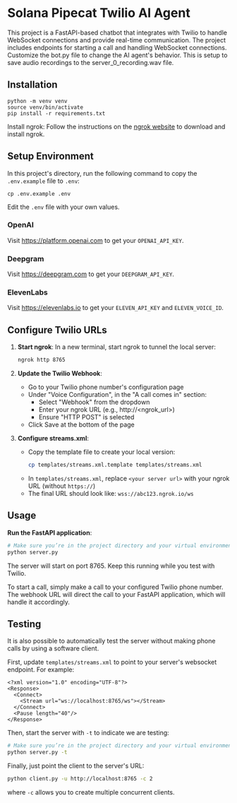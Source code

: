# Solana Pipecat Twilio AI Agent

This project is a FastAPI-based chatbot that integrates with Twilio to handle WebSocket connections and provide real-time communication. The project includes endpoints for starting a call and handling WebSocket connections.
Customize the bot.py file to change the AI agent's behavior.
This is setup to save audio recordings to the server_0_recording.wav file.

## Installation

```console
python -m venv venv
source venv/bin/activate
pip install -r requirements.txt
```

Install ngrok: Follow the instructions on the [ngrok website](https://ngrok.com/download) to download and install ngrok.

## Setup Environment

In this project's directory, run the following command to copy the `.env.example` file to `.env`:

```console
cp .env.example .env
```

Edit the `.env` file with your own values.

### OpenAI

Visit https://platform.openai.com to get your `OPENAI_API_KEY`.

### Deepgram

Visit https://deepgram.com to get your `DEEPGRAM_API_KEY`.

### ElevenLabs

Visit https://elevenlabs.io to get your `ELEVEN_API_KEY` and `ELEVEN_VOICE_ID`.

## Configure Twilio URLs

1. **Start ngrok**:
   In a new terminal, start ngrok to tunnel the local server:

   ```sh
   ngrok http 8765
   ```

2. **Update the Twilio Webhook**:

   - Go to your Twilio phone number's configuration page
   - Under "Voice Configuration", in the "A call comes in" section:
     - Select "Webhook" from the dropdown
     - Enter your ngrok URL (e.g., http://<ngrok_url>)
     - Ensure "HTTP POST" is selected
   - Click Save at the bottom of the page

3. **Configure streams.xml**:
   - Copy the template file to create your local version:
     ```sh
     cp templates/streams.xml.template templates/streams.xml
     ```
   - In `templates/streams.xml`, replace `<your server url>` with your ngrok URL (without `https://`)
   - The final URL should look like: `wss://abc123.ngrok.io/ws`

## Usage

**Run the FastAPI application**:

```sh
# Make sure you’re in the project directory and your virtual environment is activated
python server.py
```

The server will start on port 8765. Keep this running while you test with Twilio.

To start a call, simply make a call to your configured Twilio phone number. The webhook URL will direct the call to your FastAPI application, which will handle it accordingly.

## Testing

It is also possible to automatically test the server without making phone calls by using a software client.

First, update `templates/streams.xml` to point to your server's websocket endpoint. For example:

```
<?xml version="1.0" encoding="UTF-8"?>
<Response>
  <Connect>
    <Stream url="ws://localhost:8765/ws"></Stream>
  </Connect>
  <Pause length="40"/>
</Response>
```

Then, start the server with `-t` to indicate we are testing:

```sh
# Make sure you’re in the project directory and your virtual environment is activated
python server.py -t
```

Finally, just point the client to the server's URL:

```sh
python client.py -u http://localhost:8765 -c 2
```

where `-c` allows you to create multiple concurrent clients.
